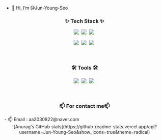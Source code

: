 - 👋 Hi, I’m @Jun-Young-Seo

<h3 align="center">✨ Tech Stack ✨</h3>
<div align="center">
  <img src="https://img.shields.io/badge/Java-blue?style=for-the-badge">&nbsp
  <img src="https://img.shields.io/badge/javascript-F7DF1E.svg?style=for-the-badge&logo=javascript&logoColor=20232a" />&nbsp
  <img src="https://img.shields.io/badge/html5-E34F26.svg?style=for-the-badge&logo=html5&logoColor=white" />&nbsp
</div>
<p>
<div align="center">
    <img src=https://img.shields.io/badge/jsp-green?style=for-the-badge>&nbsp
  <img src="https://img.shields.io/badge/python-red?style=for-the-badge">&nbsp
  <img src="https://img.shields.io/badge/android-green?style=for-the-badge">&nbsp
</div>

<br>
<br>
<h3 align="center">🛠 Tools 🛠</h3>
<div align="center">
  <img src="https://img.shields.io/badge/git-F05033.svg?style=for-the-badge&logo=git&logoColor=white" />&nbsp
  <img src="https://img.shields.io/badge/github-181717.svg?style=for-the-badge&logo=github&logoColor=white" />&nbsp
  <img src="https://img.shields.io/badge/Notion-F3F3F3.svg?style=for-the-badge&logo=notion&logoColor=black" />&nbsp
</div>
<br><br>
<h3 align="center">📫 For contact me📫</h3>
- 📫 Email : aa2030822@naver.com

<div align="center">
![Anurag's GitHub stats](https://github-readme-stats.vercel.app/api?username=Jun-Young-Seo&show_icons=true&theme=radical)
</div>

